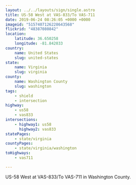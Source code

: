 ```yaml
---
layout: ../../layouts/sign/single.astro
title: US-58 West at VAS-833/To VAS-711
date: 2019-06-24 08:26:05 +0000 +0000
imageid: "5157407126228643568"
flickrid: "48387080842"
location:
    latitude: 36.650258
    longitude: -81.842033
country:
    name: United States
    slug: united-states
state:
    name: Virginia
    slug: virginia
county:
    name: Washington County
    slug: washington
tags:
    - shield
    - intersection
highway:
    - us58
    - vas833
intersections:
    - highway1: us58
      highway2: vas833
statePages:
    - state/virginia
countyPages:
    - state/virginia/washington
toHighways:
    - vas711

---
```

US-58 West at VAS-833/To VAS-711 in Washington County.